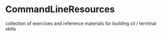 # CommandLineResources
collection of exercises and reference materials for building cli / terminal skills
